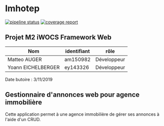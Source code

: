 # Imhotep
[![pipeline status](https://www-apps.univ-lehavre.fr/forge/imhotep/imhotep/badges/master/pipeline.svg)](https://www-apps.univ-lehavre.fr/forge/imhotep/imhotep/commits/master) [![coverage report](https://www-apps.univ-lehavre.fr/forge/imhotep/imhotep/badges/master/coverage.svg)](https://www-apps.univ-lehavre.fr/forge/imhotep/imhotep/commits/master)

## Projet M2 iWOCS Framework Web

Nom                | identifiant | rôle        |
-------------------|-------------|-------------|
Matteo AUGER       | am150982    | Développeur |
Yoann EICHELBERGER | ey143326    | Développeur |

Date butoire : 3/11/2019

## Gestionnaire d'annonces web pour agence immobilière 

Cette application permet à une agence immobilière de gérer ses annonces à l'aide d'un CRUD.

